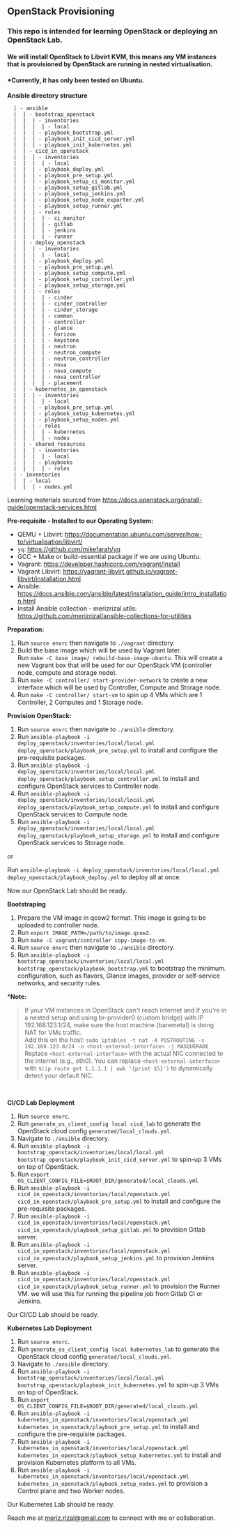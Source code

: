 ## OpenStack Provisioning

### This repo is intended for learning OpenStack or deploying an OpenStack Lab.
#### We will install OpenStack to Libvirt KVM, this means any VM instances that is provisioned by OpenStack are running in nested virtualisation.

#### *Currently, it has only been tested on Ubuntu.

**Ansible directory structure**
```
  | - ansible
  |  | - bootstrap_openstack
  |  |  | - inventories
  |  |  |  | - local
  |  |  | - playbook_bootstrap.yml
  |  |  | - playbook_init_cicd_server.yml
  |  |  | - playbook_init_kubernetes.yml
  |  | - cicd_in_openstack
  |  |  | - inventories
  |  |  |  | - local
  |  |  | - playbook_deploy.yml
  |  |  | - playbook_pre_setup.yml
  |  |  | - playbook_setup_ci_monitor.yml
  |  |  | - playbook_setup_gitlab.yml
  |  |  | - playbook_setup_jenkins.yml
  |  |  | - playbook_setup_node_exporter.yml
  |  |  | - playbook_setup_runner.yml
  |  |  | - roles
  |  |  |  | - ci_monitor
  |  |  |  | - gitlab
  |  |  |  | - jenkins
  |  |  |  | - runner
  |  | - deploy_openstack
  |  |  | - inventories
  |  |  |  | - local
  |  |  | - playbook_deploy.yml
  |  |  | - playbook_pre_setup.yml
  |  |  | - playbook_setup_compute.yml
  |  |  | - playbook_setup_controller.yml
  |  |  | - playbook_setup_storage.yml
  |  |  | - roles
  |  |  |  | - cinder
  |  |  |  | - cinder_controller
  |  |  |  | - cinder_storage
  |  |  |  | - common
  |  |  |  | - controller
  |  |  |  | - glance
  |  |  |  | - horizon
  |  |  |  | - keystone
  |  |  |  | - neutron
  |  |  |  | - neutron_compute
  |  |  |  | - neutron_controller
  |  |  |  | - nova
  |  |  |  | - nova_compute
  |  |  |  | - nova_controller
  |  |  |  | - placement
  |  | - kubernetes_in_openstack
  |  |  | - inventories
  |  |  |  | - local
  |  |  | - playbook_pre_setup.yml
  |  |  | - playbook_setup_kubernetes.yml
  |  |  | - playbook_setup_nodes.yml
  |  |  | - roles
  |  |  |  | - kubernetes
  |  |  |  | - nodes
  |  | - shared_resources
  |  |  | - inventories
  |  |  |  | - local
  |  |  | - playbooks
  |  |  |  | - roles
  | - inventories
  |  | - local
  |  |  | - nodes.yml
```

Learning materials sourced from https://docs.openstack.org/install-guide/openstack-services.html

**Pre-requisite - Installed to our Operating System:**
- QEMU + Libvirt: https://documentation.ubuntu.com/server/how-to/virtualisation/libvirt/
- `yq`: https://github.com/mikefarah/yq
- GCC + Make or build-essential package if we are using Ubuntu.
- Vagrant: https://developer.hashicorp.com/vagrant/install
- Vagrant Libvirt: https://vagrant-libvirt.github.io/vagrant-libvirt/installation.html
- Ansible: https://docs.ansible.com/ansible/latest/installation_guide/intro_installation.html
- Install Ansible collection - merizrizal.utils: https://github.com/merizrizal/ansible-collections-for-utilities


**Preparation:**
1. Run `source envrc` then navigate to `./vagrant` directory.
2. Build the base image which will be used by Vagrant later.<br>
Run `make -C base_image/ rebuild-base-image-ubuntu`. This will create a new Vagrant box that will be used for our OpenStack VM (controller node, compute and storage node).
3. Run `make -C controller/ start-provider-network` to create a new interface which will be used by Controller, Compute and Storage node.
4. Run `make -C controller/ start-vm` to spin up 4 VMs which are 1 Controller, 2 Computes and 1 Storage node.

**Provision OpenStack:**
1. Run `source envrc` then navigate to `./ansible` directory.
2. Run `ansible-playbook -i deploy_openstack/inventories/local/local.yml deploy_openstack/playbook_pre_setup.yml` to install and configure the pre-requisite packages.
3. Run `ansible-playbook -i deploy_openstack/inventories/local/local.yml deploy_openstack/playbook_setup_controller.yml` to install and configure OpenStack services to Controller node.
4. Run `ansible-playbook -i deploy_openstack/inventories/local/local.yml deploy_openstack/playbook_setup_compute.yml` to install and configure OpenStack services to Compute node.
5. Run `ansible-playbook -i deploy_openstack/inventories/local/local.yml deploy_openstack/playbook_setup_storage.yml` to install and configure OpenStack services to Storage node.

or

Run `ansible-playbook -i deploy_openstack/inventories/local/local.yml deploy_openstack/playbook_deploy.yml` to deploy all at once.

Now our OpenStack Lab should be ready.

**Bootstraping**
1. Prepare the VM image in qcow2 format. This image is going to be uploaded to controller node.
2. Run `export IMAGE_PATH=/path/to/image.qcow2`.
3. Run `make -C vagrant/controller copy-image-to-vm`.
4. Run `source envrc` then navigate to `./ansible` directory.
5. Run `ansible-playbook -i bootstrap_openstack/inventories/local/local.yml bootstrap_openstack/playbook_bootstrap.yml` to bootstrap the minimum. configuration, such as flavors, Glance images, provider or self-service networks, and security rules.

***Note:**

> If your VM instances in OpenStack can't reach internet and if you're in a nested setup and using br-provider0 (custom bridge) with IP 192.168.123.1/24, make sure the host machine (baremetal) is doing NAT for VMs traffic.<br>
Add this on the host:
`sudo iptables -t nat -A POSTROUTING -s 192.168.123.0/24 -o <host-external-interface> -j MASQUERADE`<br>
Replace `<host-external-interface>` with the actual NIC connected to the internet (e.g., eth0).
You can replace `<host-external-interface>` with `$(ip route get 1.1.1.1 | awk '{print $5}')` to dynamically detect your default NIC.
<br>

**CI/CD Lab Deployment**

1. Run `source envrc`.
2. Run `generate_os_client_config local cicd_lab` to generate the OpenStack cloud config `generated/local_clouds.yml`.
3. Navigate to `./ansible` directory.
4. Run `ansible-playbook -i bootstrap_openstack/inventories/local/local.yml bootstrap_openstack/playbook_init_cicd_server.yml` to spin-up 3 VMs on top of OpenStack.
5. Run `export OS_CLIENT_CONFIG_FILE=$ROOT_DIR/generated/local_clouds.yml`
6. Run `ansible-playbook -i cicd_in_openstack/inventories/local/openstack.yml cicd_in_openstack/playbook_pre_setup.yml` to install and configure the pre-requisite packages.
7. Run `ansible-playbook -i cicd_in_openstack/inventories/local/openstack.yml cicd_in_openstack/playbook_setup_gitlab.yml` to provision Gitlab server.
8. Run `ansible-playbook -i cicd_in_openstack/inventories/local/openstack.yml cicd_in_openstack/playbook_setup_jenkins.yml` to provision Jenkins server.
9. Run `ansible-playbook -i cicd_in_openstack/inventories/local/openstack.yml cicd_in_openstack/playbook_setup_runner.yml` to provision the Runner VM. we will use this for running the pipeline job from Gitlab CI or Jenkins.

Our CI/CD Lab should be ready.

**Kubernetes Lab Deployment**

1. Run `source envrc`.
2. Run `generate_os_client_config local kubernetes_lab` to generate the OpenStack cloud config `generated/local_clouds.yml`.
3. Navigate to `./ansible` directory.
4. Run `ansible-playbook -i bootstrap_openstack/inventories/local/local.yml bootstrap_openstack/playbook_init_kubernetes.yml` to spin-up 3 VMs on top of OpenStack.
5. Run `export OS_CLIENT_CONFIG_FILE=$ROOT_DIR/generated/local_clouds.yml`
6. Run `ansible-playbook -i kubernetes_in_openstack/inventories/local/openstack.yml kubernetes_in_openstack/playbook_pre_setup.yml` to install and configure the pre-requisite packages.
7. Run `ansible-playbook -i kubernetes_in_openstack/inventories/local/openstack.yml kubernetes_in_openstack/playbook_setup_kubernetes.yml` to install and provision Kubernetes platform to all VMs.
8. Run `ansible-playbook -i kubernetes_in_openstack/inventories/local/openstack.yml kubernetes_in_openstack/playbook_setup_nodes.yml` to provision a Control plane and two Worker nodes.

Our Kubernetes Lab should be ready.

Reach me at meriz.rizal@gmail.com to connect with me or collaboration.
